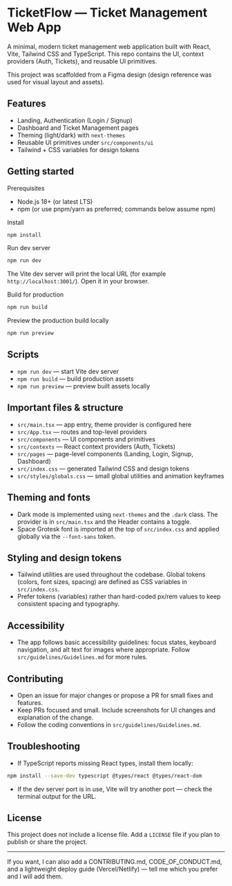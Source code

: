 # TicketFlow — Ticket Management Web App

A minimal, modern ticket management web application built with React, Vite, Tailwind CSS and TypeScript. This repo contains the UI, context providers (Auth, Tickets), and reusable UI primitives.

This project was scaffolded from a Figma design (design reference was used for visual layout and assets).

## Features

- Landing, Authentication (Login / Signup)
- Dashboard and Ticket Management pages
- Theming (light/dark) with `next-themes`
- Reusable UI primitives under `src/components/ui`
- Tailwind + CSS variables for design tokens

## Getting started

Prerequisites

- Node.js 18+ (or latest LTS)
- npm (or use pnpm/yarn as preferred; commands below assume npm)

Install

```bash
npm install
```

Run dev server

```bash
npm run dev
```

The Vite dev server will print the local URL (for example `http://localhost:3001/`). Open it in your browser.

Build for production

```bash
npm run build
```

Preview the production build locally

```bash
npm run preview
```

## Scripts

- `npm run dev` — start Vite dev server
- `npm run build` — build production assets
- `npm run preview` — preview built assets locally

## Important files & structure

- `src/main.tsx` — app entry, theme provider is configured here
- `src/App.tsx` — routes and top-level providers
- `src/components` — UI components and primitives
- `src/contexts` — React context providers (Auth, Tickets)
- `src/pages` — page-level components (Landing, Login, Signup, Dashboard)
- `src/index.css` — generated Tailwind CSS and design tokens
- `src/styles/globals.css` — small global utilities and animation keyframes

## Theming and fonts

- Dark mode is implemented using `next-themes` and the `.dark` class. The provider is in `src/main.tsx` and the Header contains a toggle.
- Space Grotesk font is imported at the top of `src/index.css` and applied globally via the `--font-sans` token.

## Styling and design tokens

- Tailwind utilities are used throughout the codebase. Global tokens (colors, font sizes, spacing) are defined as CSS variables in `src/index.css`.
- Prefer tokens (variables) rather than hard-coded px/rem values to keep consistent spacing and typography.

## Accessibility

- The app follows basic accessibility guidelines: focus states, keyboard navigation, and alt text for images where appropriate. Follow `src/guidelines/Guidelines.md` for more rules.

## Contributing

- Open an issue for major changes or propose a PR for small fixes and features.
- Keep PRs focused and small. Include screenshots for UI changes and explanation of the change.
- Follow the coding conventions in `src/guidelines/Guidelines.md`.

## Troubleshooting

- If TypeScript reports missing React types, install them locally:

```bash
npm install --save-dev typescript @types/react @types/react-dom
```

- If the dev server port is in use, Vite will try another port — check the terminal output for the URL.

## License

This project does not include a license file. Add a `LICENSE` file if you plan to publish or share the project.

---

If you want, I can also add a CONTRIBUTING.md, CODE_OF_CONDUCT.md, and a lightweight deploy guide (Vercel/Netlify) — tell me which you prefer and I will add them.
